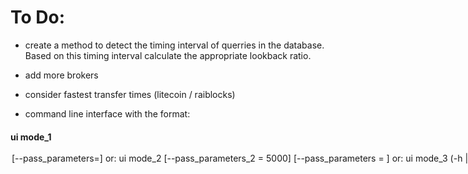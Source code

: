 <h1>To Do:</h1>


- create a method to detect the timing interval of querries in the database. Based on this timing interval calculate the appropriate lookback ratio.

- add more brokers

- consider fastest transfer times (litecoin / raiblocks)

- command line interface with the format:
<h4>
ui mode_1 <option> <option> [--pass_parameters=<variable>]

or:

ui mode_2 <option> [--pass_parameters_2 = 5000] [--pass_parameters = <variable>]
 
 
or:

ui mode_3 (-h | --help | --version)

